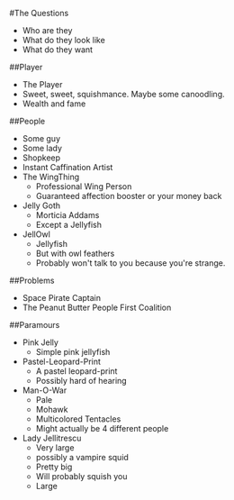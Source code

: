 #The Questions
* Who are they
* What do they look like
* What do they want

##Player
* The Player
* Sweet, sweet, squishmance.   Maybe some canoodling. 
* Wealth and fame

##People
* Some guy
* Some lady
* Shopkeep
* Instant Caffination Artist
* The WingThing
  * Professional Wing Person
  * Guaranteed affection booster or your money back
* Jelly Goth
  * Morticia Addams
  * Except a Jellyfish
* JellOwl
  * Jellyfish
  * But with owl feathers
  * Probably won't talk to you because you're strange.

##Problems
* Space Pirate Captain
* The Peanut Butter People First Coalition 

##Paramours
* Pink Jelly
  * Simple pink jellyfish
* Pastel-Leopard-Print
  * A pastel leopard-print
  * Possibly hard of hearing
* Man-O-War
  * Pale
  * Mohawk
  * Multicolored Tentacles
  * Might actually be 4 different people
* Lady Jellitrescu
  * Very large
  * possibly a vampire squid
  * Pretty big
  * Will probably squish you
  * Large